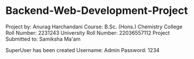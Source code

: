 # Backend-Web-Development-Project
  Project by:
  Anurag Harchandani
  Course: B.Sc. (Hons.) Chemistry
  College Roll Number: 2231243
  University Roll Number: 22036557112
  Project Submitted to: Samiksha Ma'am

SuperUser has been created
Username: Admin
Password: 1234
